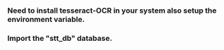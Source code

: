 ### Need to install tesseract-OCR in your system also setup the environment variable.
### Import the "stt_db" database.
